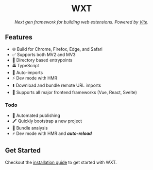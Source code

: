 <h1 align="center">WXT</h1>

<p align="center"><i>Next gen framework for building web extensions. Powered by <a href="https://vitejs.dev/" target="_blank">Vite</a>.</i></p>

## Features

- 🌐 Build for Chrome, Firefox, Edge, and Safari
- ✅ Supports both MV2 and MV3
- 📂 Directory based entrypoints
- 🚔 TypeScript
- 🦾 Auto-imports
- ⚡ Dev mode with HMR
- ⬇️ Download and bundle remote URL imports
- 🎨 Supports all major frontend frameworks (Vue, React, Svelte)

### Todo

- 🤖 Automated publishing
- 🖍️ Quickly bootstrap a new project
- 📏 Bundle analysis
- ⚡ Dev mode with HMR and **_auto-reload_**

## Get Started

Checkout the [installation guide](https://wxtjs.dev/get-started) to get started with WXT.
